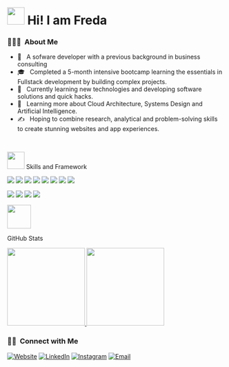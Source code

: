 # <img src="https://raw.githubusercontent.com/MartinHeinz/MartinHeinz/master/wave.gif" width= 40> Hi! I am Freda

<h3> 👨🏻‍💻 &nbsp;About Me </h3>

- 🤔 &nbsp; A sofware developer with a previous background in business consulting
- 🎓 &nbsp; Completed a 5-month intensive bootcamp learning the essentials in Fullstack development by building complex projects.
- 💼 &nbsp; Currently learning new technologies and developing software solutions and quick hacks.
- 🌱 &nbsp; Learning more about Cloud Architecture, Systems Design and Artificial Intelligence.
- ✍️ &nbsp;  Hoping to combine research, analytical and problem-solving skills to create stunning websites and app experiences.
 
 <br/>
 
 <img src="https://media.giphy.com/media/WUlplcMpOCEmTGBtBW/giphy.gif" width="40"> Skills and Framework

![](https://img.shields.io/badge/<Code>-<HTML>-informational?style=flat&logo==<LOGO_NAME>&logoColor=white&color=2bbc8a)
![](https://img.shields.io/badge/<Code>-<CSS>-informational?style=flat&logo=<LOGO_NAME>&logoColor=white&color=2bbc8a)
![](https://img.shields.io/badge/<Code>-<JavarScript>-informational?style=flat&logo=<LOGO_NAME>&logoColor=white&color=2bbc8a)
![](https://img.shields.io/badge/<Code>-<Redux>-informational?style=flat&logo=<LOGO_NAME>&logoColor=white&color=2bbc8a)
![](https://img.shields.io/badge/<Code>-<TypeScript>-informational?style=flat&logo=<LOGO_NAME>&logoColor=white&color=2bbc8a)
![](https://img.shields.io/badge/<Framework>-<React>-informational?style=flat&logo=<LOGO_NAME>&logoColor=white&color=2bbc8a)
![](https://img.shields.io/badge/<Code>-<React--Native>-informational?style=flat&logo=<LOGO_NAME>&logoColor=white&color=2bbc8a)
![](https://img.shields.io/badge/<Package>-<Styled-Component>-informational?style=flat&logo=<LOGO_NAME>&logoColor=white&color=2bbc8a)

![](https://img.shields.io/github/commit-activity/w/Andreaa-Dev/Self-learning?color=red&style=plastic)
![](https://img.shields.io/github/last-commit/Andreaa-Dev/Self-learning?color=purple)
![](https://img.shields.io/website?down_color=lightgrey&down_message=clothe&style=plastic&up_color=yellow&up_message=Self-learning&url=https%3A%2F%2Fexpense.mlem-mlem.net%2F)
![](https://img.shields.io/github/stars/Andreaa-Dev?style=plastic)



<img src="https://media.giphy.com/media/mGcNjsfWAjY5AEZNw6/giphy.gif" width="55">

GitHub Stats

<a href="https://github.com/AVS1508">
  <img height="180em" src="https://github-readme-stats.vercel.app/api?username=fredamanu&theme=buefy&show_icons=true&shades-of-purple" />
  <img height="180em" src="https://github-readme-stats.vercel.app/api/top-langs/?username=fredamanu&theme=buefy&layout=compact" />
</a>

<br/>

<h3> 🤝🏻 &nbsp;Connect with Me </h3>

<p align="left">
<a href="https://freda-portfolio.netlify.app"><img alt="Website" src="https://img.shields.io/badge/Website-www.fredamanu.com-blue?style=flat-square&logo=google-chrome"></a>
<a href="www.linkedin.com/in/freda-manu"><img alt="LinkedIn" src="https://img.shields.io/badge/LinkedIn-Freda%20Manu%20-blue?style=flat-square&logo=linkedin"></a>
<a href="https://www.instagram.com/freda_/"><img alt="Instagram" src="https://img.shields.io/badge/Instagram-freda_-blue?style=flat-square&logo=instagram"></a>
<a href="mailto:fredamanu03@gmail.com"><img alt="Email" src="https://img.shields.io/badge/Email-fredamanu03@gmail.com-blue?style=flat-square&logo=gmail"></a>
</p>
